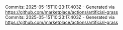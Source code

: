 Commits: 2025-05-15T10:23:17.403Z - Generated via https://github.com/marketplace/actions/artificial-grass
<br>
Commits: 2025-05-15T10:23:17.403Z - Generated via https://github.com/marketplace/actions/artificial-grass
<br>
